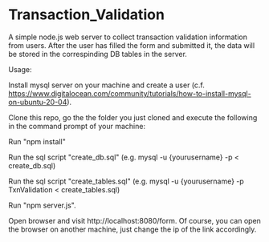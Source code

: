 # Transaction_Validation
A simple node.js web server to collect transaction validation information from users. After the user has filled the form and submitted it, the data will be stored in the correspinding DB tables in the server.

Usage:

Install mysql server on your machine and create a user (c.f. https://www.digitalocean.com/community/tutorials/how-to-install-mysql-on-ubuntu-20-04).

Clone this repo, go the the folder you just cloned and execute the following in the command prompt of your machine:

Run "npm install"

Run the sql script "create_db.sql" (e.g. mysql -u {yourusername} -p < create_db.sql)

Run the sql script "create_tables.sql" (e.g. mysql -u {yourusername} -p TxnValidation < create_tables.sql)

Run "npm server.js". 

Open browser and visit http://localhost:8080/form. Of course, you can open the browser on another machine, just change the ip of the link accordingly.
